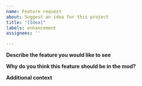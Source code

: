 ```yaml
---
name: Feature request
about: Suggest an idea for this project
title: "[Idea]"
labels: enhancement
assignees: ''

---
```


<!--- THIS IS A COMMENT. IT WILL NOT SHOW UP IN THE FINAL ISSUE. DO NOT REMOVE THEM. -->

**Describe the feature you would like to see**
<!--- A clear and concise description of what you would like to see in the mod.
PLEASE DO NOT SUBMIT A FEATURE REQUEST FOR THE FOLLOWING:
- Duplicate ideas. No, it won't boost its chance of being added. Instead, add a thumbs up to ideas that you like.
- Bug/Crash fixes. Use the Bug or Crash report templates, not this.
- Questions. There is a Discord for a reason. -->
**Why do you think this feature should be in the mod?**
<!--- Thoroughly explain why you would like to see it in the mod. For example, will it improve quality of life, integrate well into the existing dimension, or something to expand on an existing idea? Pitch it like you mean it. -->

**Additional context**
<!--- Add any notes, such as whether it was discussed on the Gaia Dimension Discord, some screenshots for proof-of-concept, or even any code examples if you're after that edge. -->
